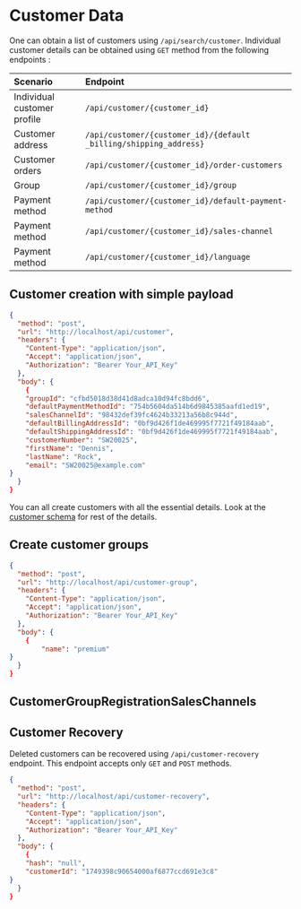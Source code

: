 # Customer Data

One can obtain a list of customers using `/api/search/customer`. Individual customer details can be obtained using `GET` method from the following endpoints :

| Scenario | Endpoint |
| :--- | :--- |
| Individual customer profile| `/api/customer/{customer_id}` |
| Customer address | `/api/customer/{customer_id}/{default _billing/shipping_address}` |
| Customer orders | `/api/customer/{customer_id}/order-customers` |
| Group | `/api/customer/{customer_id}/group` |
| Payment method | `/api/customer/{customer_id}/default-payment-method` |
| Payment method | `/api/customer/{customer_id}/sales-channel` |
| Payment method | `/api/customer/{customer_id}/language` |

## Customer creation with simple payload

```json http
{
  "method": "post",
  "url": "http://localhost/api/customer",
  "headers": {
    "Content-Type": "application/json",
    "Accept": "application/json",
    "Authorization": "Bearer Your_API_Key"
  },
  "body": {
    {
    "groupId": "cfbd5018d38d41d8adca10d94fc8bdd6",
    "defaultPaymentMethodId": "754b5604da514b6d9845385aafd1ed19",
    "salesChannelId": "98432def39fc4624b33213a56b8c944d",
    "defaultBillingAddressId": "0bf9d426f1de469995f7721f49184aab",
    "defaultShippingAddressId": "0bf9d426f1de469995f7721f49184aab",
    "customerNumber": "SW20025",
    "firstName": "Dennis",
    "lastName": "Rock",
    "email": "SW20025@example.com"
}
  }
}
```
You can all create customers with all the essential details. Look at the [customer schema](https://shopware.stoplight.io/docs/admin-api/c2NoOjE0MzUxMjI0-customer) for rest of the details.

## Create customer groups

```json http
{
  "method": "post",
  "url": "http://localhost/api/customer-group",
  "headers": {
    "Content-Type": "application/json",
    "Accept": "application/json",
    "Authorization": "Bearer Your_API_Key"
  },
  "body": {
    {
        "name": "premium"
}
  }
}
```

## CustomerGroupRegistrationSalesChannels

## Customer Recovery

Deleted customers can be recovered using `/api/customer-recovery` endpoint. This endpoint accepts only `GET` and `POST` methods.

```json http
{
  "method": "post",
  "url": "http://localhost/api/customer-recovery",
  "headers": {
    "Content-Type": "application/json",
    "Accept": "application/json",
    "Authorization": "Bearer Your_API_Key"
  },
  "body": {
    {
    "hash": "null",
    "customerId": "1749398c90654000af6877ccd691e3c8"
}
  }
}
```

